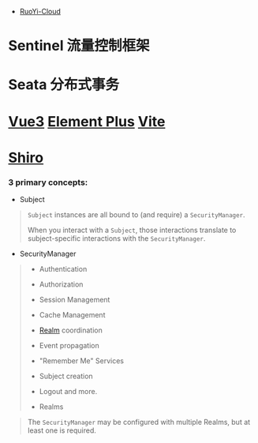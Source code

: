 - [RuoYi-Cloud](https://gitee.com/y_project/RuoYi-Cloud/tree/master)



# Sentinel 流量控制框架





# Seata 分布式事务





# [Vue3](https://gitee.com/link?target=https%3A%2F%2Fv3.cn.vuejs.org) [Element Plus](https://gitee.com/link?target=https%3A%2F%2Felement-plus.org%2Fzh-CN) [Vite](https://gitee.com/link?target=https%3A%2F%2Fcn.vitejs.dev)



# [Shiro](https://shiro.apache.org/get-started.html)

### 3 primary concepts:

- Subject

> `Subject` instances are all bound to (and require) a `SecurityManager`.
>
>  When you interact with a `Subject`, those interactions translate to subject-specific interactions with the `SecurityManager`.

- SecurityManager

> - Authentication
> - Authorization
> - Session Management
> - Cache Management
> - [Realm](https://shiro.apache.org/realm.html) coordination
> - Event propagation
> - "Remember Me" Services
> - Subject creation
> - Logout and more.
>
> - Realms



> The `SecurityManager` may be configured with multiple Realms, but at least one is required.